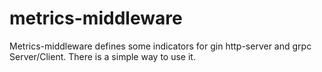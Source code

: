 # metrics-middleware
Metrics-middleware defines some indicators for gin http-server and grpc Server/Client. There is a simple way to use it.
